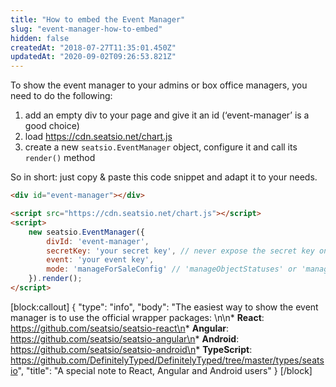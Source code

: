 ```yaml
---
title: "How to embed the Event Manager"
slug: "event-manager-how-to-embed"
hidden: false
createdAt: "2018-07-27T11:35:01.450Z"
updatedAt: "2020-09-02T09:26:53.821Z"
---
```

To show the event manager to your admins or box office managers, you need to do the following:

1. add an empty div to your page and give it an id (‘event-manager’ is a good choice)
2. load https://cdn.seatsio.net/chart.js
3. create a new `seatsio.EventManager` object, configure it and call its `render()` method

So in short: just copy &amp; paste this code snippet and adapt it to your needs.
```html
<div id="event-manager"></div>

<script src="https://cdn.seatsio.net/chart.js"></script>
<script>
    new seatsio.EventManager({
        divId: 'event-manager',
        secretKey: 'your secret key', // never expose the secret key on a public web page!
        event: 'your event key',
        mode: 'manageForSaleConfig' // 'manageObjectStatuses' or 'manageForSaleConfig'. More to follow.
    }).render();
</script>
```

[block:callout]
{
  &quot;type&quot;: &quot;info&quot;,
  &quot;body&quot;: &quot;The easiest way to show the event manager is to use the official wrapper packages: \n\n* **React**: https://github.com/seatsio/seatsio-react\n* **Angular**: https://github.com/seatsio/seatsio-angular\n* **Android**: https://github.com/seatsio/seatsio-android\n* **TypeScript**: https://github.com/DefinitelyTyped/DefinitelyTyped/tree/master/types/seatsio&quot;,
  &quot;title&quot;: &quot;A special note to React, Angular and Android users&quot;
}
[/block]
